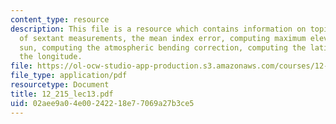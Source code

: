 ```yaml
---
content_type: resource
description: This file is a resource which contains information on topics like analysis
  of sextant measurements, the mean index error, computing maximum elevation to the
  sun, computing the atmospheric bending correction, computing the latitude, and computing
  the longitude.
file: https://ol-ocw-studio-app-production.s3.amazonaws.com/courses/12-215-modern-navigation-fall-2006/02aee9a04e00242218e77069a27b3ce5_12_215_lec13.pdf
file_type: application/pdf
resourcetype: Document
title: 12_215_lec13.pdf
uid: 02aee9a0-4e00-2422-18e7-7069a27b3ce5
---
```

